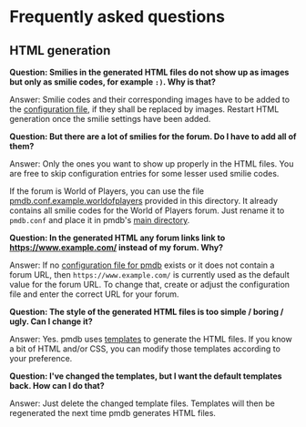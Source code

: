 # Frequently asked questions

## HTML generation

**Question: Smilies in the generated HTML files do not show up as images but
only as smilie codes, for example `:)`. Why is that?**

Answer: Smilie codes and their corresponding images have to be added to the
[configuration file](configuration.md), if they shall be replaced by images.
Restart HTML generation once the smilie settings have been added.

**Question: But there are a lot of smilies for the forum. Do I have to add all of them?**

Answer: Only the ones you want to show up properly in the HTML files. You are
free to skip configuration entries for some lesser used smilie codes.

If the forum is World of Players, you can use the file
[pmdb.conf.example.worldofplayers](pmdb.conf.example.worldofplayers) provided in
this directory. It already contains all smilie codes for the World of Players
forum. Just rename it to `pmdb.conf` and place it in pmdb's
[main directory](directories.md).

**Question: In the generated HTML any forum links link to https://www.example.com/ instead of my forum. Why?**

Answer: If no [configuration file for pmdb](configuration.md) exists or it does
not contain a forum URL, then `https://www.example.com/` is currently used as
the default value for the forum URL. To change that, create or adjust the
configuration file and enter the correct URL for your forum.

**Question: The style of the generated HTML files is too simple / boring / ugly. Can I change it?**

Answer: Yes. pmdb uses [templates](templates.md) to generate the HTML files. If
you know a bit of HTML and/or CSS, you can modify those templates according to
your preference.

**Question: I've changed the templates, but I want the default templates back. How can I do that?**

Answer: Just delete the changed template files. Templates will then be
regenerated the next time pmdb generates HTML files.
